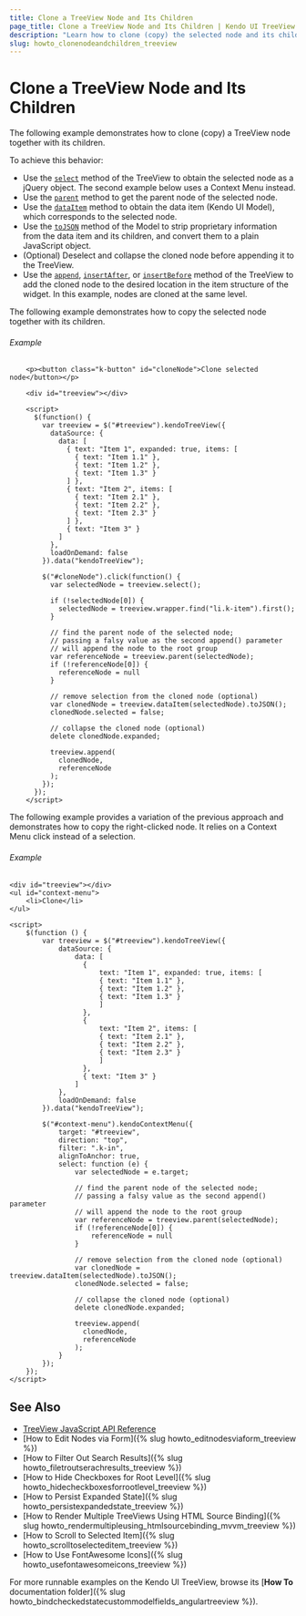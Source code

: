 ```yaml
---
title: Clone a TreeView Node and Its Children
page_title: Clone a TreeView Node and Its Children | Kendo UI TreeView
description: "Learn how to clone (copy) the selected node and its children in a Kendo UI TreeView."
slug: howto_clonenodeandchildren_treeview
---
```


# Clone a TreeView Node and Its Children

The following example demonstrates how to clone (copy) a TreeView node together with its children.

To achieve this behavior:
* Use the [`select`](/api/javascript/ui/treeview/methods/select) method of the TreeView to obtain the selected node as a jQuery object. The second example below uses a Context Menu instead.
* Use the [`parent`](/api/javascript/ui/treeview/methods/parent) method to get the parent node of the selected node.
* Use the [`dataItem`](/api/javascript/ui/treeview/methods/dataitem) method to obtain the data item (Kendo UI Model), which corresponds to the selected node.
* Use the [`toJSON`](/api/javascript/data/model/methods/tojson) method of the Model to strip proprietary information from the data item and its children, and convert them to a plain JavaScript object.
* (Optional) Deselect and collapse the cloned node before appending it to the TreeView.
* Use the [`append`](/api/javascript/ui/treeview/methods/append), [`insertAfter`](/api/javascript/ui/treeview/methods/insertafter), or [`insertBefore`](/api/javascript/ui/treeview/methods/insertbefore) method of the TreeView to add the cloned node to the desired location in the item structure of the widget. In this example, nodes are cloned at the same level.

The following example demonstrates how to copy the selected node together with its children.

###### Example

```dojo
    <p><button class="k-button" id="cloneNode">Clone selected node</button></p>

    <div id="treeview"></div>

    <script>
      $(function() {
        var treeview = $("#treeview").kendoTreeView({
          dataSource: {
            data: [
              { text: "Item 1", expanded: true, items: [
                { text: "Item 1.1" },
                { text: "Item 1.2" },
                { text: "Item 1.3" }
              ] },
              { text: "Item 2", items: [
                { text: "Item 2.1" },
                { text: "Item 2.2" },
                { text: "Item 2.3" }
              ] },
              { text: "Item 3" }
            ]
          },
          loadOnDemand: false
        }).data("kendoTreeView");

        $("#cloneNode").click(function() {
          var selectedNode = treeview.select();

          if (!selectedNode[0]) {
            selectedNode = treeview.wrapper.find("li.k-item").first();
          }

          // find the parent node of the selected node;
          // passing a falsy value as the second append() parameter
          // will append the node to the root group
          var referenceNode = treeview.parent(selectedNode);
          if (!referenceNode[0]) {
            referenceNode = null
          }

          // remove selection from the cloned node (optional)
          var clonedNode = treeview.dataItem(selectedNode).toJSON();
          clonedNode.selected = false;

          // collapse the cloned node (optional)
          delete clonedNode.expanded;

          treeview.append(
            clonedNode,
            referenceNode
          );
        });
      });
    </script>
```

The following example provides a variation of the previous approach and demonstrates how to copy the right-clicked node. It relies on a Context Menu click instead of a selection.

###### Example

```dojo
<div id="treeview"></div>
<ul id="context-menu">
    <li>Clone</li>
</ul>

<script>
    $(function () {
        var treeview = $("#treeview").kendoTreeView({
            dataSource: {
                data: [
                  {
                      text: "Item 1", expanded: true, items: [
                      { text: "Item 1.1" },
                      { text: "Item 1.2" },
                      { text: "Item 1.3" }
                      ]
                  },
                  {
                      text: "Item 2", items: [
                      { text: "Item 2.1" },
                      { text: "Item 2.2" },
                      { text: "Item 2.3" }
                      ]
                  },
                  { text: "Item 3" }
                ]
            },
            loadOnDemand: false
        }).data("kendoTreeView");

        $("#context-menu").kendoContextMenu({
            target: "#treeview",
            direction: "top",
            filter: ".k-in",
            alignToAnchor: true,
            select: function (e) {
                var selectedNode = e.target;

                // find the parent node of the selected node;
                // passing a falsy value as the second append() parameter
                // will append the node to the root group
                var referenceNode = treeview.parent(selectedNode);
                if (!referenceNode[0]) {
                    referenceNode = null
                }

                // remove selection from the cloned node (optional)
                var clonedNode = treeview.dataItem(selectedNode).toJSON();
                clonedNode.selected = false;

                // collapse the cloned node (optional)
                delete clonedNode.expanded;

                treeview.append(
                  clonedNode,
                  referenceNode
                );
            }
        });
    });
</script>
```

## See Also

* [TreeView JavaScript API Reference](/api/javascript/ui/treeview)
* [How to Edit Nodes via Form]({% slug howto_editnodesviaform_treeview %})
* [How to Filter Out Search Results]({% slug howto_filetroutserachresults_treeview %})
* [How to Hide Checkboxes for Root Level]({% slug howto_hidecheckboxesforrootlevel_treeview %})
* [How to Persist Expanded State]({% slug howto_persistexpandedstate_treeview %})
* [How to Render Multiple TreeViews Using HTML Source Binding]({% slug howto_rendermultipleusing_htmlsourcebinding_mvvm_treeview %})
* [How to Scroll to Selected Item]({% slug howto_scrolltoselecteditem_treeview %})
* [How to Use FontAwesome Icons]({% slug howto_usefontawesomeicons_treeview %})

For more runnable examples on the Kendo UI TreeView, browse its [**How To** documentation folder]({% slug howto_bindcheckedstatecustommodelfields_angulartreeview %}).
